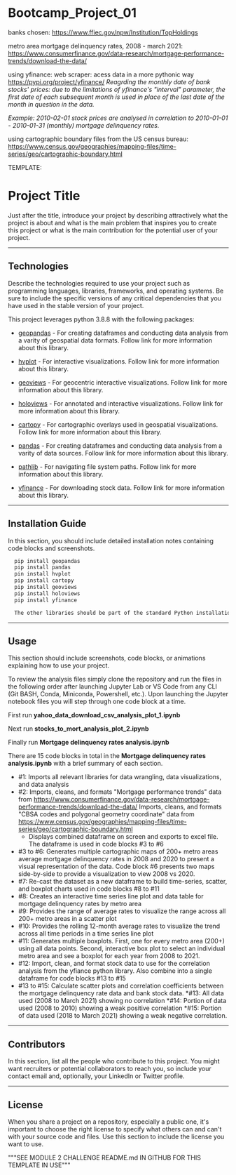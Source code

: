 # Bootcamp_Project_01

banks chosen:
https://www.ffiec.gov/npw/Institution/TopHoldings

metro area mortgage delinquency rates, 2008 - march 2021:
https://www.consumerfinance.gov/data-research/mortgage-performance-trends/download-the-data/

using yfinance:
web scraper: acess data in a more pythonic way
https://pypi.org/project/yfinance/
*Reagrding the monthly date of bank stocks' prices: due to the limitations of yfinance's "interval" parameter, the first date of each subsequent month is used in place of the last date of the month in question in the data.*

*Example: 2010-02-01 stock prices are analysed in correlation to 2010-01-01 - 2010-01-31 (monthly) mortgage delinquency rates.*

using cartographic boundary files from the US census bureau:
https://www.census.gov/geographies/mapping-files/time-series/geo/cartographic-boundary.html


TEMPLATE:

# Project Title

Just after the title, introduce your project by describing attractively what the project is about and what is the main problem that inspires you to create this project or what is the main contribution for the potential user of your project.

---

## Technologies

Describe the technologies required to use your project such as programming languages, libraries, frameworks, and operating systems. Be sure to include the specific versions of any critical dependencies that you have used in the stable version of your project.

This project leverages python 3.8.8 with the following packages:

* [geopandas](https://geopandas.org/getting_started/install.html) - For creating dataframes and conducting data analysis from a varity of geospatial data formats. Follow link for more information about this library.

* [hvplot](https://hvplot.holoviz.org/) - For interactive visualizations. Follow link for more information about this library.

* [geoviews](https://geoviews.org/) - For geocentric interactive visualizations. Follow link for more information about this library.

* [holoviews](https://holoviews.org/) - For annotated and interactive visualizations. Follow link for more information about this library.

* [cartopy](https://scitools.org.uk/cartopy/docs/latest/) - For cartographic overlays used in geospatial visualizations. Follow link for more information about this library.

* [pandas](https://pandas.pydata.org/) - For creating dataframes and conducting data analysis from a varity of data sources. Follow link for more information about this library.

* [pathlib](https://docs.python.org/3.8/library/pathlib.html) - For navigating file system paths. Follow link for more information about this library.

* [yfinance](https://github.com/ranaroussi/yfinance) - For downloading stock data. Follow link for more information about this library.

---

## Installation Guide

In this section, you should include detailed installation notes containing code blocks and screenshots.

```python
  pip install geopandas
  pip install pandas
  pin install hvplot
  pip install cartopy
  pip install geoviews
  pip install holoviews
  pip install yfinance 

  The other libraries should be part of the standard Python installation. 
```

---

## Usage

This section should include screenshots, code blocks, or animations explaining how to use your project.

To review the analysis files simply clone the repository and run the files in the following order after launching Jupyter Lab or VS Code from any CLI (Git BASH, Conda, Miniconda, Powershell, etc.). Upon launching the Jupyter notebook files you will step through one code block at a time. 

First run **yahoo_data_download_csv_analysis_plot_1.ipynb**




Next run **stocks_to_mort_analysis_plot_2.ipynb** 





Finally run **Mortgage delinquency rates analysis.ipynb**

There are 15 code blocks in total in the **Mortgage delinquency rates analysis.ipynb** with a brief summary of each section.

* #1: Imports all relevant libraries for data wrangling, data visualizations, and data analysis
* #2: Imports, cleans, and formats "Mortgage performance trends" data from https://www.consumerfinance.gov/data-research/mortgage-performance-trends/download-the-data/
    Imports, cleans, and formats "CBSA codes and polygonal geometry coordinate" data from https://www.census.gov/geographies/mapping-files/time-series/geo/cartographic-boundary.html
    * Displays combined dataframe on screen and exports to excel file. The dataframe is used in code blocks #3 to #6
* #3 to #6: Generates multiple cartographic maps of 200+ metro areas average mortgage delinquency rates in 2008 and 2020 to present a visual representation of the data. Code block #6 presents two maps side-by-side to provide a visualization to view 2008 vs 2020.
* #7: Re-cast the dataset as a new dataframe to build time-series, scatter, and boxplot charts used in code blocks #8 to #11
* #8: Creates an interactive time series line plot and data table for mortgage delinquency rates by metro area  
* #9: Provides the range of average rates to visualize the range across all 200+ metro areas in a scatter plot
* #10: Provides the rolling 12-month average rates to visualize the trend across all time periods in a time series line plot
* #11: Generates multiple boxplots. First, one for every metro area (200+) using all data points. Second, interactive box plot to select an individual metro area and see a boxplot for each year from 2008 to 2021.
* #12: Import, clean, and format stock data to use for the correlation analysis from the yfiance python library. Also combine into a single dataframe for code blocks #13 to #15
* #13 to #15: Calculate scatter plots and correlation coefficients between the mortgage delinquency rate data and bank stock data. 
    *#13: All data used (2008 to March 2021) showing no correlation
    *#14: Portion of data used (2008 to 2010) showing a weak positive correlation
    *#15: Portion of data used (2018 to March 2021) showing a weak negative correlation.

---

## Contributors

In this section, list all the people who contribute to this project. You might want recruiters or potential collaborators to reach you, so include your contact email and, optionally, your LinkedIn or Twitter profile.

---

## License

When you share a project on a repository, especially a public one, it's important to choose the right license to specify what others can and can't with your source code and files. Use this section to include the license you want to use.




"""SEE MODULE 2 CHALLENGE README.md IN GITHUB FOR THIS TEMPLATE IN USE"""
